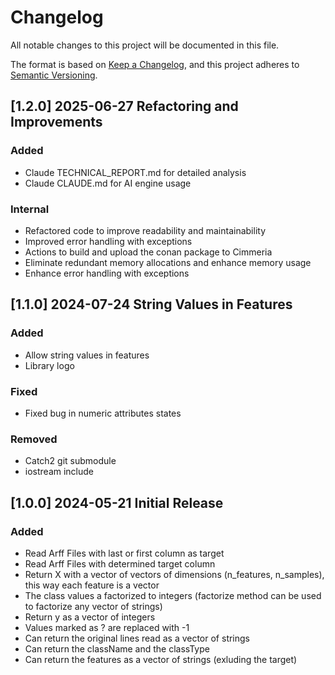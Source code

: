 # Changelog

All notable changes to this project will be documented in this file.

The format is based on [Keep a Changelog](https://keepachangelog.com/en/1.1.0/),
and this project adheres to [Semantic Versioning](https://semver.org/spec/v2.0.0.html).

## [1.2.0] 2025-06-27 Refactoring and Improvements

### Added

- Claude TECHNICAL_REPORT.md for detailed analysis
- Claude CLAUDE.md for AI engine usage

### Internal

- Refactored code to improve readability and maintainability
- Improved error handling with exceptions
- Actions to build and upload the conan package to Cimmeria
- Eliminate redundant memory allocations and enhance memory usage
- Enhance error handling with exceptions


## [1.1.0] 2024-07-24 String Values in Features

### Added

- Allow string values in features
- Library logo

### Fixed

- Fixed bug in numeric attributes states

### Removed

- Catch2 git submodule
- iostream include

## [1.0.0] 2024-05-21 Initial Release

### Added

- Read Arff Files with last or first column as target
- Read Arff Files with determined target column
- Return X with a vector of vectors of dimensions (n_features, n_samples), this way each feature is a vector
- The class values a factorized to integers (factorize method can be used to factorize any vector of strings)
- Return y as a vector of integers
- Values marked as ? are replaced with -1
- Can return the original lines read as a vector of strings
- Can return the className and the classType
- Can return the features as a vector of strings (exluding the target)
